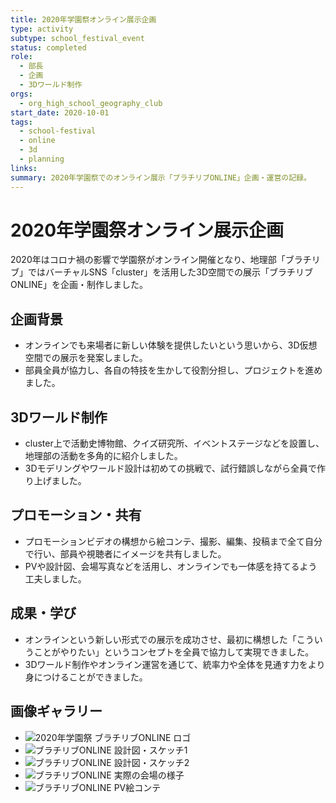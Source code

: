 ```yaml
---
title: 2020年学園祭オンライン展示企画
type: activity
subtype: school_festival_event
status: completed
role:
  - 部長
  - 企画
  - 3Dワールド制作
orgs:
  - org_high_school_geography_club
start_date: 2020-10-01
tags:
  - school-festival
  - online
  - 3d
  - planning
links: 
summary: 2020年学園祭でのオンライン展示「ブラチリブONLINE」企画・運営の記録。
---
```

# 2020年学園祭オンライン展示企画

2020年はコロナ禍の影響で学園祭がオンライン開催となり、地理部「ブラチリブ」ではバーチャルSNS「cluster」を活用した3D空間での展示「ブラチリブONLINE」を企画・制作しました。

## 企画背景

- オンラインでも来場者に新しい体験を提供したいという思いから、3D仮想空間での展示を発案しました。
- 部員全員が協力し、各自の特技を生かして役割分担し、プロジェクトを進めました。

## 3Dワールド制作

- cluster上で活動史博物館、クイズ研究所、イベントステージなどを設置し、地理部の活動を多角的に紹介しました。
- 3Dモデリングやワールド設計は初めての挑戦で、試行錯誤しながら全員で作り上げました。

## プロモーション・共有

- プロモーションビデオの構想から絵コンテ、撮影、編集、投稿まで全て自分で行い、部員や視聴者にイメージを共有しました。
- PVや設計図、会場写真などを活用し、オンラインでも一体感を持てるよう工夫しました。

## 成果・学び

- オンラインという新しい形式での展示を成功させ、最初に構想した「こういうことがやりたい」というコンセプトを全員で協力して実現できました。
- 3Dワールド制作やオンライン運営を通じて、統率力や全体を見通す力をより身につけることができました。

## 画像ギャラリー

- ![2020年学園祭 ブラチリブONLINE ロゴ](linked_assets/20_Activities/burachiribu_club_activity/assets/online_logo_2020.jpg)
- ![ブラチリブONLINE 設計図・スケッチ1](linked_assets/20_Activities/burachiribu_club_activity/assets/online_sketch_1.jpg)
- ![ブラチリブONLINE 設計図・スケッチ2](linked_assets/20_Activities/burachiribu_club_activity/assets/online_sketch_2.jpg)
- ![ブラチリブONLINE 実際の会場の様子](linked_assets/20_Activities/burachiribu_club_activity/assets/online_venue_2025.jpg)
- ![ブラチリブONLINE PV絵コンテ](linked_assets/20_Activities/burachiribu_club_activity/assets/online_pv_storyboard_2025.jpg) 